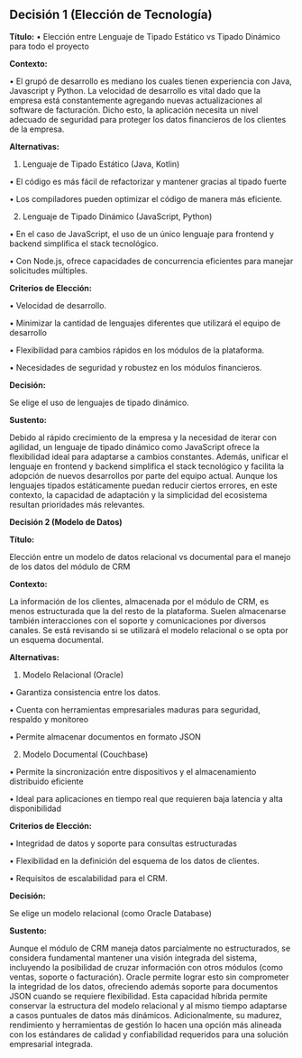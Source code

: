 ## Decisión 1 (Elección de Tecnología)

**Título:**
•	Elección entre Lenguaje de Tipado Estático vs Tipado Dinámico para todo el proyecto

**Contexto:**

•	El grupó de desarrollo es mediano los cuales tienen experiencia con Java, Javascript y Python. La velocidad de desarrollo es vital dado que la empresa está constantemente agregando nuevas actualizaciones al software de facturación. Dicho esto, la aplicación necesita un nivel adecuado de seguridad para proteger los datos financieros de los clientes de la empresa.

**Alternativas:**

1.	Lenguaje de Tipado Estático (Java, Kotlin)
   
•	El código es más fácil de refactorizar y mantener gracias al tipado fuerte

•	Los compiladores pueden optimizar el código de manera más eficiente.

2.	Lenguaje de Tipado Dinámico (JavaScript, Python)

•	En el caso de JavaScript, el uso de un único lenguaje para frontend y backend simplifica el stack tecnológico.

•	Con Node.js, ofrece capacidades de concurrencia eficientes para manejar solicitudes múltiples.

**Criterios de Elección:**

•	Velocidad de desarrollo.

•	Minimizar la cantidad de lenguajes diferentes que utilizará el equipo de desarrollo

•	Flexibilidad para cambios rápidos en los módulos de la plataforma.

•	Necesidades de seguridad y robustez en los módulos financieros.

**Decisión:**

Se elige el uso de lenguajes de tipado dinámico.

**Sustento:**

Debido al rápido crecimiento de la empresa y la necesidad de iterar con agilidad, un lenguaje de tipado dinámico como JavaScript ofrece la flexibilidad ideal para adaptarse a cambios constantes. Además, unificar el lenguaje en frontend y backend simplifica el stack tecnológico y facilita la adopción de nuevos desarrollos por parte del equipo actual. Aunque los lenguajes tipados estáticamente puedan reducir ciertos errores, en este contexto, la capacidad de adaptación y la simplicidad del ecosistema resultan prioridades más relevantes.

**Decisión 2 (Modelo de Datos)**

**Título:**

Elección entre un modelo de datos relacional vs documental para el manejo de los datos del módulo de CRM

**Contexto:**

La información de los clientes, almacenada por el módulo de CRM, es menos estructurada que la del resto de la plataforma. Suelen almacenarse también interacciones con el soporte y comunicaciones por diversos canales. Se está revisando si se utilizará el modelo relacional o se opta por un esquema documental.

**Alternativas:**

1.	Modelo Relacional (Oracle)

•	Garantiza consistencia entre los datos.

•	Cuenta con herramientas empresariales maduras para seguridad, respaldo y monitoreo

•	Permite almacenar documentos en formato JSON

2.	Modelo Documental (Couchbase)

•	Permite la sincronización entre dispositivos y el almacenamiento distribuido eficiente

•	Ideal para aplicaciones en tiempo real que requieren baja latencia y alta disponibilidad

**Criterios de Elección:**

•	Integridad de datos y soporte para consultas estructuradas

•	Flexibilidad en la definición del esquema de los datos de clientes.

•	Requisitos de escalabilidad para el CRM.

**Decisión:**

Se elige un modelo relacional (como Oracle Database)

**Sustento:**

Aunque el módulo de CRM maneja datos parcialmente no estructurados, se considera fundamental mantener una visión integrada del sistema, incluyendo la posibilidad de cruzar información con otros módulos (como ventas, soporte o facturación). Oracle permite lograr esto sin comprometer la integridad de los datos, ofreciendo además soporte para documentos JSON cuando se requiere flexibilidad. Esta capacidad híbrida permite conservar la estructura del modelo relacional y al mismo tiempo adaptarse a casos puntuales de datos más dinámicos. Adicionalmente, su madurez, rendimiento y herramientas de gestión lo hacen una opción más alineada con los estándares de calidad y confiabilidad requeridos para una solución empresarial integrada.


